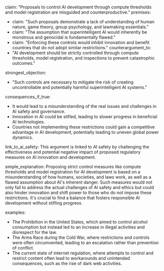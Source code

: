 claim: "Proposals to control AI development through compute thresholds and model registration are misguided and counterproductive."
premises:
  - claim: "Such proposals demonstrate a lack of understanding of human nature, game theory, group psychology, and lawmaking essentials."
  - claim: "The assumption that superintelligent AI would inherently be monstrous and genocidal is fundamentally flawed."
  - claim: "Enforcing these controls would inhibit innovation and benefit countries that do not adopt similar restrictions."
counterargument_to:
  - "AI development should be strictly controlled through compute thresholds, model registration, and inspections to prevent catastrophic outcomes."

strongest_objection:
  - "Such controls are necessary to mitigate the risk of creating uncontrollable and potentially harmful superintelligent AI systems."

consequences_if_true:
  - It would lead to a misunderstanding of the real issues and challenges in AI safety and governance.
  - Innovation in AI could be stifled, leading to slower progress in beneficial AI technologies.
  - Countries not implementing these restrictions could gain a competitive advantage in AI development, potentially leading to uneven global power dynamics.

link_to_ai_safety: This argument is linked to AI safety by challenging the effectiveness and potential negative impact of proposed regulatory measures on AI innovation and development.

simple_explanation: Proposing strict control measures like compute thresholds and model registration for AI development is based on a misunderstanding of how humans, societies, and laws work, as well as a flawed assumption about AI's inherent danger. Such measures would not only fail to address the actual challenges of AI safety and ethics but could also hinder innovation and shift power to those who do not impose these restrictions. It's crucial to find a balance that fosters responsible AI development without stifling progress.

examples:
  - The Prohibition in the United States, which aimed to control alcohol consumption but instead led to an increase in illegal activities and disrespect for the law.
  - The Arms Race during the Cold War, where restrictions and controls were often circumvented, leading to an escalation rather than prevention of conflict.
  - The current state of internet regulation, where attempts to control and restrict content often lead to workarounds and unintended consequences, such as the rise of dark web activities.